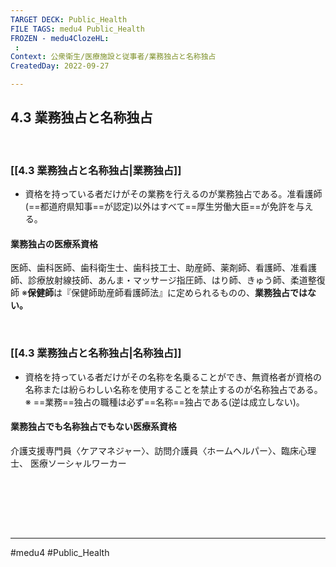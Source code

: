 ```yaml
---
TARGET DECK: Public_Health
FILE TAGS: medu4 Public_Health
FROZEN - medu4ClozeHL:
 : 
Context: 公衆衛生/医療施設と従事者/業務独占と名称独占
CreatedDay: 2022-09-27

---
```


## 4.3 業務独占と名称独占

<br>

### [[4.3 業務独占と名称独占|業務独占]]
 - 資格を持っている者だけがその業務を行えるのが業務独占である。准看護師(==都道府県知事==が認定)以外はすべて==厚生労働大臣==が免許を与える。
#### 業務独占の医療系資格
医師、歯科医師、歯科衛生士、歯科技工士、助産師、薬剤師、看護師、准看護師、診療放射線技師、あんま・マッサージ指圧師、はり師、きゅう師、柔道整復師
※**保健師**は『保健師助産師看護師法』に定められるものの、**業務独占ではない。**
<!--ID: 1664685325029-->



<br>


### [[4.3 業務独占と名称独占|名称独占]]
- 資格を持っている者だけがその名称を名乗ることができ、無資格者が資格の名称または紛らわしい名称を使用することを禁止するのが名称独占である。
※ ==業務==独占の職種は必ず==名称==独占である(逆は成立しない)。
#### 業務独占でも名称独占でもない医療系資格
介護支援専門員〈ケアマネジャー〉、訪問介護員〈ホームヘルパー〉、臨床心理士、 医療ソーシャルワーカー
<!--ID: 1664685325044-->



<br>






<br><br><br>

---
#medu4 #Public_Health
